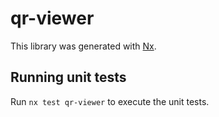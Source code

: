 # qr-viewer

This library was generated with [Nx](https://nx.dev).

## Running unit tests

Run `nx test qr-viewer` to execute the unit tests.
